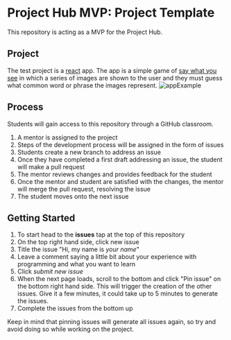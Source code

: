 # Project Hub MVP: Project Template 
This repository is acting as a MVP for the Project Hub.

## Project
The test project is a [react](https://reactjs.org/) app. The app is a simple game of [say what you see](https://www.youtube.com/watch?v=qSzC9X5fTIE) in which a series of images are shown to the user and they must guess what common word or phrase the images represent.
![appExample](https://user-images.githubusercontent.com/45152371/86065882-91bf2180-ba25-11ea-8ee6-32525c8c6a53.gif)
## Process
Students will gain access to this repository through a GitHub classroom.

1. A mentor is assigned to the project
2. Steps of the development process will be assigned in the form of issues
3. Students create a new branch to address an issue
4. Once they have completed a first draft addressing an issue, the student will make a pull request
5. The mentor reviews changes and provides feedback for the student
6. Once the mentor and student are satisfied with the changes, the mentor will merge the pull request, resolving the issue
7. The student moves onto the next issue

## Getting Started
1. To start head to the **issues** tap at the top of this repository
2. On the top right hand side, click new issue
3. Title the issue "Hi, my name is *your name*"
4. Leave a comment saying a little bit about your experience with programming and what you want to learn
5. Click *submit new issue*
6. When the next page loads, scroll to the bottom and click "Pin issue" on the bottom right hand side. This will trigger the creation of the other issues. Give it a few minutes, it could take up to 5 minutes to generate the issues.
7. Complete the issues from the bottom up

Keep in mind that pinning issues will generate all issues again, so try and avoid doing so while working on the project.
